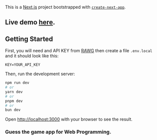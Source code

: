 This is a [Next.js](https://nextjs.org/) project bootstrapped with [`create-next-app`](https://github.com/vercel/next.js/tree/canary/packages/create-next-app).

## Live demo [here](https://guess.f0lder.xyz/).

## Getting Started

First, you will need and API KEY from [RAWG](https://rawg.io/) then create a file `.env.local` and it should look like this:

```
KEY=YOUR_API_KEY
```

Then, run the development server:

```bash
npm run dev
# or
yarn dev
# or
pnpm dev
# or
bun dev
```

Open [http://localhost:3000](http://localhost:3000) with your browser to see the result.


### Guess the game app for Web Programming.